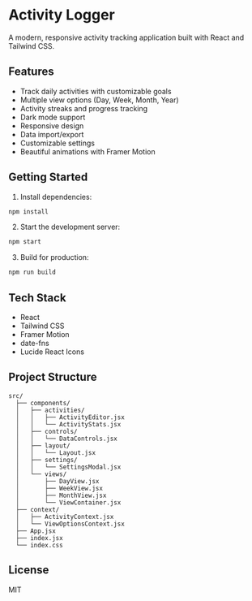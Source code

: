 # Activity Logger

A modern, responsive activity tracking application built with React and Tailwind CSS.

## Features

- Track daily activities with customizable goals
- Multiple view options (Day, Week, Month, Year)
- Activity streaks and progress tracking
- Dark mode support
- Responsive design
- Data import/export
- Customizable settings
- Beautiful animations with Framer Motion

## Getting Started

1. Install dependencies:
```bash
npm install
```

2. Start the development server:
```bash
npm start
```

3. Build for production:
```bash
npm run build
```

## Tech Stack

- React
- Tailwind CSS
- Framer Motion
- date-fns
- Lucide React Icons

## Project Structure

```
src/
  ├── components/
  │   ├── activities/
  │   │   ├── ActivityEditor.jsx
  │   │   └── ActivityStats.jsx
  │   ├── controls/
  │   │   └── DataControls.jsx
  │   ├── layout/
  │   │   └── Layout.jsx
  │   ├── settings/
  │   │   └── SettingsModal.jsx
  │   └── views/
  │       ├── DayView.jsx
  │       ├── WeekView.jsx
  │       ├── MonthView.jsx
  │       └── ViewContainer.jsx
  ├── context/
  │   ├── ActivityContext.jsx
  │   └── ViewOptionsContext.jsx
  ├── App.jsx
  ├── index.jsx
  └── index.css
```

## License

MIT
